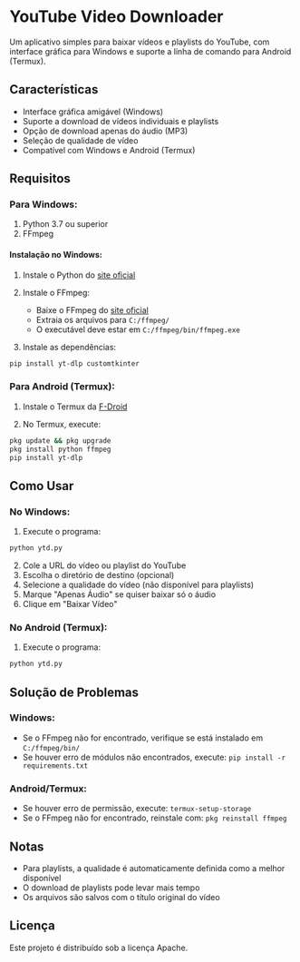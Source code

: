 # YouTube Video Downloader

Um aplicativo simples para baixar vídeos e playlists do YouTube, com interface gráfica para Windows e suporte a linha de comando para Android (Termux).

## Características

- Interface gráfica amigável (Windows)
- Suporte a download de vídeos individuais e playlists
- Opção de download apenas do áudio (MP3)
- Seleção de qualidade de vídeo
- Compatível com Windows e Android (Termux)

## Requisitos

### Para Windows:

1. Python 3.7 ou superior
2. FFmpeg

#### Instalação no Windows:

1. Instale o Python do [site oficial](https://www.python.org/downloads/)

2. Instale o FFmpeg:
   - Baixe o FFmpeg do [site oficial](https://ffmpeg.org/download.html)
   - Extraia os arquivos para `C:/ffmpeg/`
   - O executável deve estar em `C:/ffmpeg/bin/ffmpeg.exe`

3. Instale as dependências:
```bash
pip install yt-dlp customtkinter
```

### Para Android (Termux):

1. Instale o Termux da [F-Droid](https://f-droid.org/packages/com.termux/)

2. No Termux, execute:
```bash
pkg update && pkg upgrade
pkg install python ffmpeg
pip install yt-dlp
```

## Como Usar

### No Windows:

1. Execute o programa:
```bash
python ytd.py
```

2. Cole a URL do vídeo ou playlist do YouTube
3. Escolha o diretório de destino (opcional)
4. Selecione a qualidade do vídeo (não disponível para playlists)
5. Marque "Apenas Áudio" se quiser baixar só o áudio
6. Clique em "Baixar Vídeo"

### No Android (Termux):

1. Execute o programa:
```bash
python ytd.py
```

## Solução de Problemas

### Windows:
- Se o FFmpeg não for encontrado, verifique se está instalado em `C:/ffmpeg/bin/`
- Se houver erro de módulos não encontrados, execute: `pip install -r requirements.txt`

### Android/Termux:
- Se houver erro de permissão, execute: `termux-setup-storage`
- Se o FFmpeg não for encontrado, reinstale com: `pkg reinstall ffmpeg`

## Notas

- Para playlists, a qualidade é automaticamente definida como a melhor disponível
- O download de playlists pode levar mais tempo
- Os arquivos são salvos com o título original do vídeo

## Licença

Este projeto é distribuído sob a licença Apache.
